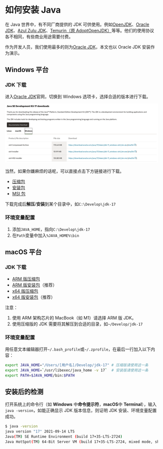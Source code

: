 # 如何安装 Java

在 Java 世界中，有不同厂商提供的 JDK 可供使用。例如[OpenJDK](https://jdk.java.net/17/)、[Oracle JDK](https://www.oracle.com/java/technologies/downloads/)、[Azul Zulu JDK](https://www.azul.com/downloads/?package=jdk)、[Temurin（原 AdoptOpenJDK）](https://adoptium.net/)等等。他们的使用协议各不相同，有些商业用途需要付费。

作为开发人员，我们使用最多的则为[Oracle JDK](https://www.oracle.com/java/technologies/downloads/)，本文也以 Oracle JDK 安装作为演示。

## Windows 平台

### JDK 下载

进入[Oracle JDK](https://www.oracle.com/java/technologies/downloads/)官网，切换到 Windows 选项卡，选择合适的版本进行下载。

![Windows Download](./images/intro-how-to-install-java/windows-dl.png)

当然，如果你嫌麻烦的话呢，可以直接点击下方链接进行下载。

- [压缩包](https://download.oracle.com/java/17/latest/jdk-17_windows-x64_bin.zip)
- [安装包](https://download.oracle.com/java/17/latest/jdk-17_windows-x64_bin.exe)
- [MSI 包](https://download.oracle.com/java/17/latest/jdk-17_windows-x64_bin.msi)

下载完成后**解压**/**安装**到某个目录中，如`C:\Develop\jdk-17`

### 环境变量配置

1. 添加`JAVA_HOME`，指向`C:\Develop\jdk-17`
2. 在`Path`变量中加入`%JAVA_HOME%\bin`

## macOS 平台

### JDK 下载

- [ARM 版压缩包](https://download.oracle.com/java/17/latest/jdk-17_macos-aarch64_bin.tar.gz)
- [ARM 版安装包](https://download.oracle.com/java/17/latest/jdk-17_macos-aarch64_bin.dmg)（推荐）
- [x64 版压缩包](https://download.oracle.com/java/17/latest/jdk-17_macos-x64_bin.tar.gz)
- [x64 版安装包](https://download.oracle.com/java/17/latest/jdk-17_macos-x64_bin.dmg)（推荐）

注意：

1. 使用 ARM 架构芯片的 MacBook（如 M1）请选择 ARM 版 JDK。
2. 使用压缩版的 JDK 需要将其解压到合适的目录，如`~/Develop/jdk-17`

### 环境变量配置

用任意文本编辑器打开`~/.bash_profile`或`~/.zprofile`，在最后一行加入以下内容：

```bash
export JAVA_HOME="/Users/[用户名]/Develop/jdk-17" # 压缩版请使用这一条
export JAVA_HOME=`/usr/libexec/java_home -v 17`  # 安装版请使用这一条
export PATH=$JAVA_HOME/bin:$PATH
```

## 安装后的检测

打开系统上的命令行（如 **Windows** 中**命令提示符**，**macOS**中 **Terminal**），输入`java -version`，如能正确显示 JDK 版本信息，则证明 JDK 安装、环境变量配置成功。

```bash
$ java -version
java version "17" 2021-09-14 LTS
Java(TM) SE Runtime Environment (build 17+35-LTS-2724)
Java HotSpot(TM) 64-Bit Server VM (build 17+35-LTS-2724, mixed mode, sharing)
```
